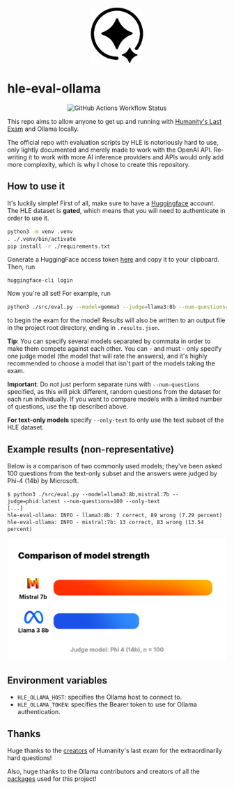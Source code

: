 <p align="center">
    <img src="./images/hle_logo.png" width=120>
</p>

# hle-eval-ollama

<p align="center">
    <img alt="GitHub Actions Workflow Status" src="https://img.shields.io/github/actions/workflow/status/mags0ft/hle-eval-ollama/pylint.yml?style=for-the-badge&logo=python&labelColor=%231e1e1e" />
</p>

This repo aims to allow anyone to get up and running with [Humanity's Last Exam](https://lastexam.ai/) and Ollama locally.

The official repo with evaluation scripts by HLE is notoriously hard to use, only lightly documented and merely made to work with the OpenAI API. Re-writing it to work with more AI inference providers and APIs would only add more complexity, which is why I chose to create this repository.

## How to use it

It's luckily simple! First of all, make sure to have a [Huggingface](https://huggingface.co/) account. The HLE dataset is **gated**, which means that you will need to authenticate in order to use it.

```bash
python3 -m venv .venv
. ./.venv/bin/activate
pip install -r ./requirements.txt
```

Generate a HuggingFace access token [here](https://huggingface.co/settings/tokens) and copy it to your clipboard.
Then, run

```
huggingface-cli login
```

Now you're all set! For example, run

```bash
python3 ./src/eval.py --model=gemma3 --judge=llama3:8b --num-questions=150
```

to begin the exam for the model! Results will also be written to an output file in the project root directory, ending in `.results.json`.

**Tip**: You can specify several models separated by commata in order to make them compete against each other. You can - and must - only specify one judge model (the model that will rate the answers), and it's highly recommended to choose a model that isn't part of the models taking the exam.

**Important**: Do not just perform separate runs with `--num-questions` specified, as this will pick different, random questions from the dataset for each run individually. If you want to compare models with a limited number of questions, use the tip described above.

**For text-only models** specify `--only-text` to only use the text subset of the HLE dataset.

## Example results (non-representative)

Below is a comparison of two commonly used models; they've been asked 100 questions from the text-only subset and the answers were judged by Phi-4 (14b) by Microsoft.

```
$ python3 ./src/eval.py --model=llama3:8b,mistral:7b --judge=phi4:latest --num-questions=100 --only-text
[...]
hle-eval-ollama: INFO - llama3:8b: 7 correct, 89 wrong (7.29 percent)
hle-eval-ollama: INFO - mistral:7b: 13 correct, 83 wrong (13.54 percent)
```

![Image comparing these results visually in a bar diagram.](./images/comparison.png)

## Environment variables

- `HLE_OLLAMA_HOST`: specifies the Ollama host to connect to.
- `HLE_OLLAMA_TOKEN`: specifies the Bearer token to use for Ollama authentication.

## Thanks

Huge thanks to the [creators](https://github.com/centerforaisafety/hle/blob/main/citation.txt) of Humanity's last exam for the extraordinarily hard questions!

Also, huge thanks to the Ollama contributors and creators of all the [packages](./requirements.txt) used for this project!
